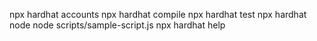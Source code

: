 

  npx hardhat accounts
  npx hardhat compile
  npx hardhat test
  npx hardhat node
  node scripts/sample-script.js
  npx hardhat help